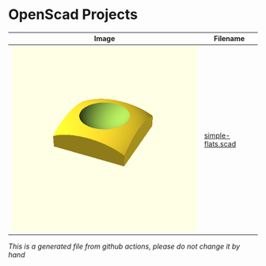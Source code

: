 # OpenScad Projects
| Image | Filename |
| --- | --- |
| ![](./gallery/simple-flats.scad.png) | [simple-flats.scad](./gallery/simple-flats.scad) |
*This is a generated file from github actions, please do not change it by hand*
